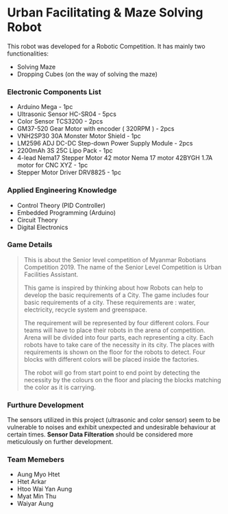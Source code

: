 # Urban Facilitating & Maze Solving Robot
This robot was developed for a Robotic Competition.
It has mainly two functionalities:</br>
- Solving Maze
- Dropping Cubes (on the way of solving the maze)


### Electronic Components List
- Arduino Mega - 1pc
- Ultrasonic Sensor HC-SR04 - 5pcs
- Color Sensor TCS3200 - 2pcs
- GM37-520 Gear Motor with encoder ( 320RPM ) - 2pcs
- VNH2SP30 30A Monster Motor Shield - 1pc
- LM2596 ADJ DC-DC Step-down Power Supply Module - 2pcs
- 2200mAh 3S 25C Lipo Pack - 1pc
- 4-lead Nema17 Stepper Motor 42 motor Nema 17 motor 42BYGH 1.7A motor for CNC XYZ - 1pc
- Stepper Motor Driver DRV8825 - 1pc

### Applied Engineering Knowledge
- Control Theory (PID Controller)
- Embedded Programming (Arduino)
- Circuit Theory
- Digital Electronics

### Game Details
>This is about the Senior level competition of Myanmar Robotians Competition 2019.
>The name of the Senior Level Competition is Urban Facilities Assistant.
>
>This game is inspired by thinking about how Robots can help to develop the basic requirements of a City.
>The game includes four basic requirements of a city.
>These requirements are : water, electricity, recycle system and greenspace.
>
>The requirement will be represented by four different colors.
>Four teams will have to place their robots in the arena of competition.
>Arena will be divided into four parts, each representing a city.
>Each robots have to take care of the necessity in its city.
>The places with requirements is shown on the floor for the robots to detect.
>Four blocks with different colors will be placed inside the factories.
>
>The robot will go from start point to end point by detecting the necessity by the colours on the floor and placing the blocks matching the color as it is carrying.

### Furthure Development
The sensors utilized in this project (ultrasonic and color sensor) seem to be vulnerable to noises and exhibit unexpected and undesirable behaviour at certain times. __Sensor Data Filteration__ should be considered more meticulously on further development.

### Team Memebers
- Aung Myo Htet
- Htet Arkar
- Htoo Wai Yan Aung
- Myat Min Thu
- Waiyar Aung

